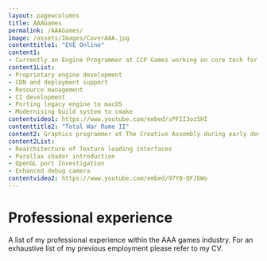 ```yaml
---
layout: pagewcolumns
title: AAAGames
permalink: /AAAGames/
image: /assets/Images/CoverAAA.jpg
contenttitle1: "EVE Online"
content1:
- Currently an Engine Programmer at CCP Games working on core tech for MMORPG EVE Online.
content1List:
- Proprietary engine development
- CDN and deployment support
- Resource management
- CI development
- Porting legacy engine to macOS
- Modernising build system to cmake
contentvideo1: https://www.youtube.com/embed/sPFII3ozSHI
contenttitle2: "Total War Rome II"
content2: Graphics programmer at The Creative Assembly during early development of RomeII.
content2List:
- Rearchitecture of Texture loading interfaces
- Parallax shader introduction
- OpenGL port Investigation
- Enhanced debug camera
contentvideo2: https://www.youtube.com/embed/97Y8-QFJbWo
---
```


# Professional experience
A list of my professional experience within the AAA games industry. For an exhaustive list of my previous employment please refer to my CV.

